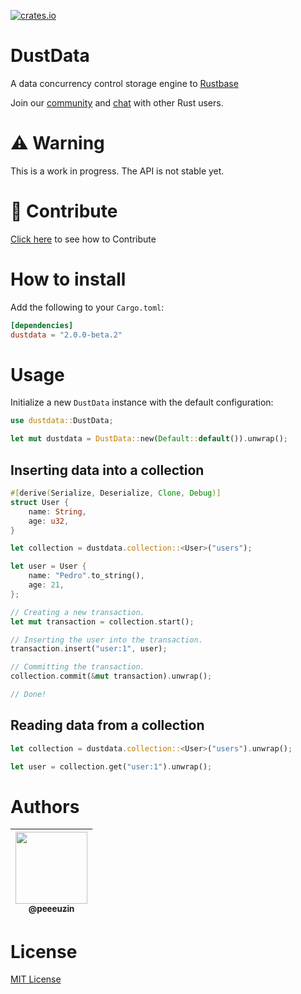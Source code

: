 [![crates.io](https://img.shields.io/crates/v/dustdata?color=EA4342&style=flat-square)](https://crates.io/crates/dustdata)

# DustData
A data concurrency control storage engine to [Rustbase](https://github.com/rustbase/rustbase)

Join our [community](https://discord.gg/m5ZzWPumbd) and [chat](https://discord.gg/m5ZzWPumbd) with other Rust users.

# ⚠️ Warning
This is a work in progress. The API is not stable yet.

# 🔗 Contribute
[Click here](./CONTRIBUTING.md) to see how to Contribute

# How to install
Add the following to your `Cargo.toml`:

```toml
[dependencies]
dustdata = "2.0.0-beta.2"
```

# Usage
Initialize a new `DustData` instance with the default configuration:
```rust
use dustdata::DustData;

let mut dustdata = DustData::new(Default::default()).unwrap();
```

## Inserting data into a collection

```rust
#[derive(Serialize, Deserialize, Clone, Debug)]
struct User {
    name: String,
    age: u32,
}

let collection = dustdata.collection::<User>("users");

let user = User {
    name: "Pedro".to_string(),
    age: 21,
};

// Creating a new transaction.
let mut transaction = collection.start();

// Inserting the user into the transaction.
transaction.insert("user:1", user);

// Committing the transaction.
collection.commit(&mut transaction).unwrap();

// Done!
```

## Reading data from a collection

```rust
let collection = dustdata.collection::<User>("users").unwrap();

let user = collection.get("user:1").unwrap();
```


# Authors

<div align="center">

| [<img src="https://github.com/peeeuzin.png?size=115" width=115><br><sub>@peeeuzin</sub>](https://github.com/peeeuzin) |
| :-------------------------------------------------------------------------------------------------------------------: |

</div>

# License

[MIT License](./LICENSE)
